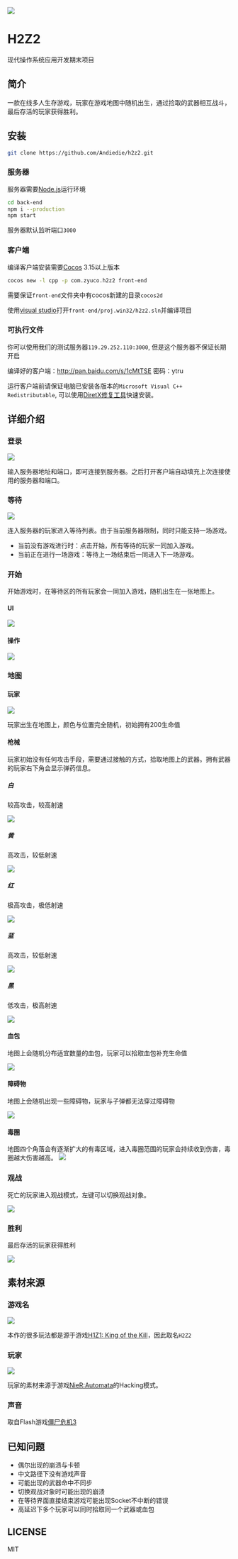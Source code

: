 ![](http://ocphk5wc7.bkt.clouddn.com//17-7-22/85793256.jpg)

# H2Z2
现代操作系统应用开发期末项目

## 简介
一款在线多人生存游戏，玩家在游戏地图中随机出生，通过捡取的武器相互战斗，最后存活的玩家获得胜利。

## 安装
```bash
git clone https://github.com/Andiedie/h2z2.git
```

### 服务器
服务器需要[Node.js](https://nodejs.org/en/)运行环境
```bash
cd back-end
npm i --production
npm start
```

服务器默认监听端口`3000`

### 客户端
编译客户端安装需要[Cocos](http://www.cocos.com/) 3.15以上版本
```bash
cocos new -l cpp -p com.zyuco.h2z2 front-end
```
需要保证`front-end`文件夹中有cocos新建的目录`cocos2d`

使用[visual studio](https://www.visualstudio.com/)打开`front-end/proj.win32/h2z2.sln`并编译项目

### 可执行文件
你可以使用我们的测试服务器`119.29.252.110:3000`, 但是这个服务器不保证长期开启

编译好的客户端：http://pan.baidu.com/s/1cMtTSE 密码：ytru

运行客户端前请保证电脑已安装各版本的`Microsoft Visual C++ Redistributable`, 可以使用[DiretX修复工具](http://pan.baidu.com/s/1bX8VXs)快速安装。

## 详细介绍
### 登录
![](http://ocphk5wc7.bkt.clouddn.com//17-7-22/38474401.jpg)

输入服务器地址和端口，即可连接到服务器。之后打开客户端自动填充上次连接使用的服务器和端口。

### 等待
![](http://ocphk5wc7.bkt.clouddn.com//17-7-22/29385107.jpg)

连入服务器的玩家进入等待列表。由于当前服务器限制，同时只能支持一场游戏。
- 当前没有游戏进行时：点击开始，所有等待的玩家一同加入游戏。
- 当前正在进行一场游戏：等待上一场结束后一同进入下一场游戏。

### 开始
开始游戏时，在等待区的所有玩家会一同加入游戏，随机出生在一张地图上。

#### UI
![](http://ocphk5wc7.bkt.clouddn.com//17-7-22/90432265.jpg)

#### 操作
![](http://ocphk5wc7.bkt.clouddn.com//17-7-22/91610331.jpg)

### 地图
#### 玩家
![](http://ocphk5wc7.bkt.clouddn.com//17-7-22/28281241.jpg)

玩家出生在地图上，颜色与位置完全随机，初始拥有200生命值

#### 枪械
玩家初始没有任何攻击手段，需要通过接触的方式，拾取地图上的武器。拥有武器的玩家右下角会显示弹药信息。
##### 白
较高攻击，较高射速

![](http://ocphk5wc7.bkt.clouddn.com//17-7-22/96198801.jpg)

##### 黄
高攻击，较低射速

![](http://ocphk5wc7.bkt.clouddn.com//17-7-22/32735286.jpg)

##### 红
极高攻击，极低射速

![](http://ocphk5wc7.bkt.clouddn.com//17-7-22/95612702.jpg)

##### 蓝
高攻击，较低射速

![](http://ocphk5wc7.bkt.clouddn.com//17-7-22/45808790.jpg)

##### 黑
低攻击，极高射速

![](http://ocphk5wc7.bkt.clouddn.com//17-7-22/40475451.jpg)

#### 血包
地图上会随机分布适宜数量的血包，玩家可以拾取血包补充生命值

![](http://ocphk5wc7.bkt.clouddn.com//17-7-22/90117620.jpg)


#### 障碍物
地图上会随机出现一些障碍物，玩家与子弹都无法穿过障碍物

![](http://ocphk5wc7.bkt.clouddn.com//17-7-22/29426763.jpg)

#### 毒圈
地图四个角落会有逐渐扩大的有毒区域，进入毒圈范围的玩家会持续收到伤害，毒圈越大伤害越高。
![](http://ocphk5wc7.bkt.clouddn.com//17-7-22/63644919.jpg)

### 观战
死亡的玩家进入观战模式，左键可以切换观战对象。

![](http://ocphk5wc7.bkt.clouddn.com//17-7-22/21000389.jpg)

### 胜利
最后存活的玩家获得胜利

![](http://ocphk5wc7.bkt.clouddn.com//17-7-22/78506684.jpg)

## 素材来源
### 游戏名
![](http://ocphk5wc7.bkt.clouddn.com//17-7-22/18607460.jpg)

本作的很多玩法都是源于游戏[H1Z1: King of the Kill](https://www.h1z1.com/king-of-the-kill/home)，因此取名`H2Z2`


### 玩家
![](http://ocphk5wc7.bkt.clouddn.com//17-7-22/65887227.jpg)

玩家的素材来源于游戏[NieR:Automata](http://www.jp.square-enix.com/nierautomata/)的Hacking模式。

### 声音
取自Flash游戏[僵尸危机3](http://www.4399.com/flash/5931.htm)

## 已知问题
- 偶尔出现的崩溃与卡顿
- 中文路径下没有游戏声音
- 可能出现的武器命中不同步
- 切换观战对象时可能出现的崩溃
- 在等待界面直接结束游戏可能出现Socket不中断的错误
- 高延迟下多个玩家可以同时拾取同一个武器或血包

## LICENSE
MIT
